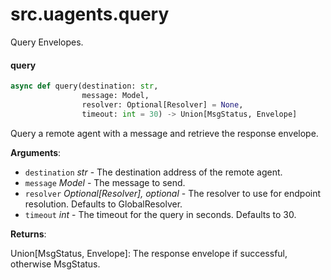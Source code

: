 <a id="src.uagents.query"></a>

# src.uagents.query

Query Envelopes.

<a id="src.uagents.query.query"></a>

#### query

```python
async def query(destination: str,
                message: Model,
                resolver: Optional[Resolver] = None,
                timeout: int = 30) -> Union[MsgStatus, Envelope]
```

Query a remote agent with a message and retrieve the response envelope.

**Arguments**:

- `destination` _str_ - The destination address of the remote agent.
- `message` _Model_ - The message to send.
- `resolver` _Optional[Resolver], optional_ - The resolver to use for endpoint resolution.
  Defaults to GlobalResolver.
- `timeout` _int_ - The timeout for the query in seconds. Defaults to 30.
  

**Returns**:

  Union[MsgStatus, Envelope]: The response envelope if successful, otherwise MsgStatus.



